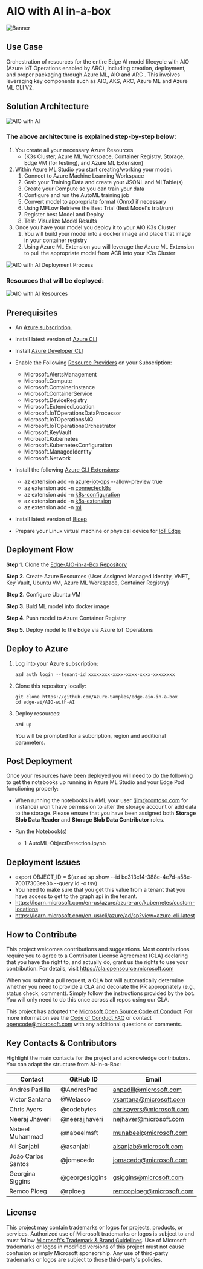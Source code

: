 # AIO with AI in-a-box
![Banner](./readme_assets/banner-aio-with-ai-in-a-box.png)

## Use Case
Orchestration of resources for the entire Edge AI model lifecycle with AIO (Azure IoT Operations enabled by ARC), including creation, deployment, and proper packaging through Azure ML, AIO and ARC . This involves leveraging key components such as AIO, AKS, ARC, Azure ML and Azure ML CLI V2.

## Solution Architecture
![AIO with AI](/edge-ai/AIO-with-AI/readme_assets/aioaiL.png) 

### The above architecture is explained step-by-step below:
1. You create all your necessary Azure Resources
    * (K3s Cluster, Azure ML Workspace, Container Registry, Storage, Edge VM (for testing), and Azure ML Extension)
1. Within Azure ML Studio you start creating/working your model:
    1. Connect to Azure Machine Learning Workspace
    2. Grab your Training Data and create your JSONL and MLTable(s)
    3. Create your Compute so you can train your data
    4. Configure and run the AutoML training job
    5. Convert model to appropriate format (Onnx) if necessary
    6. Using MFLow Retrieve the Best Trial (Best Model's trial/run)
    7. Register best Model and Deploy
    8. Test: Visualize Model Results
1. Once you have your model you deploy it to your AIO K3s Cluster
    1. You will build your model into a docker image and place that image in your container registry
    1. Using Azure ML Extension you will leverage the Azure ML Extension to pull the appropriate model from ACR into your K3s Cluster

![AIO with AI Deployment Process](/edge-ai/AIO-with-AI/readme_assets/aiomldeploymentprocess.png) 

### Resources that will be deployed:
![AIO with AI Resources](/edge-ai/AIO-with-AI/readme_assets/aioairesources.png) 

## Prerequisites
* An [Azure subscription](https://azure.microsoft.com/en-us/free/).
* Install latest version of [Azure CLI](https://docs.microsoft.com/en-us/cli/azure/install-azure-cli-windows?view=azure-cli-latest)
* Install [Azure Developer CLI](https://learn.microsoft.com/en-us/azure/developer/azure-developer-cli/install-azd)
* Enable the Following [Resource Providers](https://learn.microsoft.com/en-us/azure/azure-resource-manager/management/resource-providers-and-types) on your Subscription:
    - Microsoft.AlertsManagement
    - Microsoft.Compute
    - Microsoft.ContainerInstance
    - Microsoft.ContainerService
    - Microsoft.DeviceRegistry
    - Microsoft.ExtendedLocation
    - Microsoft.IoTOperationsDataProcessor
    - Microsoft.IoTOperationsMQ
    - Microsoft.IoTOperationsOrchestrator
    - Microsoft.KeyVault
    - Microsoft.Kubernetes
    - Microsoft.KubernetesConfiguration
    - Microsoft.ManagedIdentity
    - Microsoft.Network

* Install the following [Azure CLI Extensions](https://learn.microsoft.com/en-us/cli/azure/azure-cli-extensions-list): 
    * az extension add -n [azure-iot-ops](https://github.com/azure/azure-iot-ops-cli-extension) --allow-preview true 
    * az extension add -n [connectedk8s](https://github.com/Azure/azure-cli-extensions/tree/main/src/connectedk8s) 
    * az extension add -n [k8s-configuration](https://github.com/Azure/azure-cli-extensions/tree/master/src/k8sconfiguration) 
    * az extension add -n [k8s-extension](https://github.com/Azure/azure-cli-extensions/tree/main/src/k8s-extension) 
    * az extension add -n [ml](https://github.com/Azure/azureml-examples)

* Install latest version of [Bicep](https://docs.microsoft.com/en-us/azure/azure-resource-manager/bicep/install)
* Prepare your Linux virtual machine or physical device for [IoT Edge](https://learn.microsoft.com/en-us/azure/iot-edge/how-to-provision-single-device-linux-symmetric)

## Deployment Flow 

**Step 1.** Clone the [Edge-AIO-in-a-Box Repository](https://github.com/Azure-Samples/edge-aio-in-a-box)

**Step 2.** Create Azure Resources (User Assigned Managed Identity, VNET, Key Vault, Ubuntu VM, Azure ML Workspace, Container Registry)

**Step 2.** Configure Ubuntu VM

**Step 3.** Buld ML model into docker image

**Step 4.** Push model to Azure Container Registry

**Step 5.** Deploy model to the Edge via Azure IoT Operations

## Deploy to Azure

1. Log into your Azure subscription: 
    ```
    azd auth login --tenant-id xxxxxxxx-xxxx-xxxx-xxxx-xxxxxxxx
    ```

1. Clone this repository locally: 

    ```
    git clone https://github.com/Azure-Samples/edge-aio-in-a-box
    cd edge-ai/AIO-with-AI
    ```

2. Deploy resources:
    ```
    azd up
    ```

    You will be prompted for a subcription, region and additional parameters.


## Post Deployment
Once your resources have been deployed you will need to do the following to get the notebooks up running in Azure ML Studio and your Edge Pod functioning properly:

* When running the notebooks in AML your user (jim@contoso.com for instance) won't have permission to alter the storage account or add data to the storage. Please ensure that you have been assigned both **Storage Blob Data Reader** and **Storage Blob Data Contributor** roles.

* Run the Notebook(s) 
    * 1-AutoML-ObjectDetection.ipynb

## Deployment Issues
 - export OBJECT_ID = $(az ad sp show --id bc313c14-388c-4e7d-a58e-70017303ee3b --query id -o tsv)
 - You need to make sure that you get this value from a tenant that you have access to get to the graph api in the tenant. 
 - https://learn.microsoft.com/en-us/azure/azure-arc/kubernetes/custom-locations
 - https://learn.microsoft.com/en-us/cli/azure/ad/sp?view=azure-cli-latest

## How to Contribute

This project welcomes contributions and suggestions. Most contributions require you to agree to a Contributor License Agreement (CLA) declaring that you have the right to, and actually do, grant us the rights to use your contribution. For details, visit <https://cla.opensource.microsoft.com>

When you submit a pull request, a CLA bot will automatically determine whether you need to provide a CLA and decorate the PR appropriately (e.g., status check, comment). Simply follow the instructions provided by the bot. You will only need to do this once across all repos using our CLA.

This project has adopted the [Microsoft Open Source Code of Conduct](https://opensource.microsoft.com/codeofconduct/). For more information see the [Code of Conduct FAQ](https://opensource.microsoft.com/codeofconduct/faq) or contact <opencode@microsoft.com> with any additional questions or comments.

## Key Contacts & Contributors

Highlight the main contacts for the project and acknowledge contributors. You can adapt the structure from AI-in-a-Box:

| Contact            | GitHub ID           | Email                    |
|--------------------|---------------------|--------------------------|
| Andrés Padilla | @AndresPad | anpadill@microsoft.com |
| Victor Santana | @Welasco | vsantana@microsoft.com |
| Chris Ayers | @codebytes | chrisayers@microsoft.com |
| Neeraj Jhaveri | @neerajjhaveri | nejhaver@microsoft.com |
| Nabeel Muhammad | @nabeelmsft | munabeel@microsoft.com |
| Ali Sanjabi | @asanjabi | alsanjab@microsoft.com |
| João Carlos Santos | @jomacedo | jomacedo@microsoft.com |
| Georgina Siggins | @georgesiggins | gsiggins@microsoft.com |
| Remco Ploeg | @rploeg | remcoploeg@microsoft.com |

## License

This project may contain trademarks or logos for projects, products, or services. Authorized use of Microsoft trademarks or logos is subject to and must follow [Microsoft's Trademark & Brand Guidelines](https://www.microsoft.com/en-us/legal/intellectualproperty/trademarks/usage/general). Use of Microsoft trademarks or logos in modified versions of this project must not cause confusion or imply Microsoft sponsorship. Any use of third-party trademarks or logos are subject to those third-party's policies.